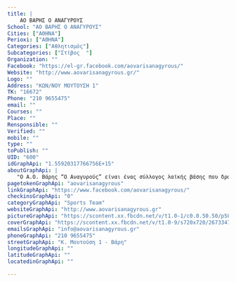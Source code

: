 ```yaml
---
title: |
    ΑΟ ΒΑΡΗΣ Ο ΑΝΑΓΥΡΟΥΣ
School: "ΑΟ ΒΑΡΗΣ Ο ΑΝΑΓΥΡΟΥΣ"
Cities: ["ΑΘΗΝΑ"]
Perioxi: ["ΑΘΗΝΑ"]
Categories: ["Αθλητισμός"]
Subcategories: ["Στίβος  "]
Organization: ""
Facebook: "https://el-gr.facebook.com/aovarisanagyrous/"
Website: "http://www.aovarisanagyrous.gr/"
Logo: ""
Address: "ΚΩΝ/ΝΟΥ ΜΟΥΤΟΥΣΗ 1"
TK: "16672"
Phone: "210 9655475"
email: ""
Courses: ""
Place: ""
Rensponsible: ""
Verified: ""
mobile: ""
type: ""
toPublish: ""
UID: "600"
idGraphApi: "1.55920317766756E+15"
aboutGraphApi: | 
   "Ο Α.Ο. Βάρης “Ο Αναγυρούς” είναι ένας σύλλογος λαϊκής βάσης που δραστηριοποείται στα αθλήματα του Τέννις, Βόλλευ, Μπάσκετ και Στίβου."
pagetokenGraphApi: "aovarisanagyrous"
linkGraphApi: "https://www.facebook.com/aovarisanagyrous/"
checkinsGraphApi: "0"
categoryGraphApi: "Sports Team"
websiteGraphApi: "http://www.aovarisanagyrous.gr"
pictureGraphApi: "https://scontent.xx.fbcdn.net/v/t1.0-1/c0.0.50.50/p50x50/25395974_1971880183066522_5711731026212142575_n.jpg?oh=c286c40b90587057789e8d18d25138dc&amp;oe=5B073834"
coverGraphApi: "https://scontent.xx.fbcdn.net/v/t1.0-9/s720x720/26733472_1984446945143179_5377276422881868249_n.jpg?oh=9cc336da10f5d131cfbe33ea1af6e3a5&amp;oe=5B34AB8D"
emailsGraphApi: "info@aovarisanagyrous.gr"
phoneGraphApi: "210 9655475"
streetGraphApi: "Κ. Μουτούση 1 - Βάρη"
longitudeGraphApi: ""
latitudeGraphApi: ""
locatedinGraphApi: ""

---
```




